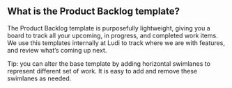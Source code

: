 ## What is the Product Backlog template?

The Product Backlog template is purposefully lightweight, giving you a board to track all your upcoming, in progress, and completed work items.  
We use this templates internally at Ludi to track where we are with features, and review what’s coming up next.

Tip: you can alter the base template by adding horizontal swimlanes to represent different set of work. It is easy to add and remove these swimlanes as needed.
